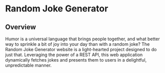 # Random Joke Generator
<h2>Overview</h2>
<p>Humor is a universal language that brings people together, and what better way to sprinkle a bit of joy into your day than with a random joke? The Random Joke Generator website is a light-hearted project designed to do just that. Leveraging the power of a REST API, this web application dynamically fetches jokes and presents them to users in a delightful, unpredictable manner.</p>




